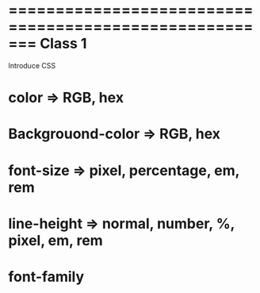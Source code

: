 =======================================================
                    Class 1
=======================================================

Introduce CSS

# color	=>	RGB, hex
# Backgrouond-color	=>	RGB, hex
# font-size	=>	pixel, percentage, em, rem
# line-height	=>	normal, number, %, pixel, em, rem
# font-family

